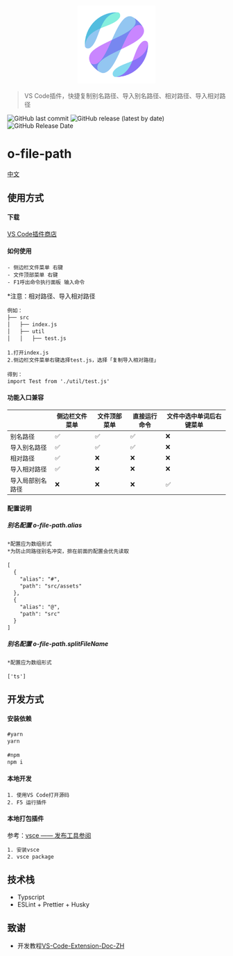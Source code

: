 <p align="center">
  <a href="https://github.com/bojun1995/o-file-path" target="_blank">
    <img width="180" src="logo.png" alt="logo">
  </a>
</p>

> VS Code插件，快捷复制别名路径、导入别名路径、相对路径、导入相对路径

![GitHub last commit](https://img.shields.io/github/last-commit/bojun1995/o-file-path?style=for-the-badge)
![GitHub release (latest by date)](https://img.shields.io/github/v/release/bojun1995/o-file-path?style=for-the-badge)
![GitHub Release Date](https://img.shields.io/github/release-date/bojun1995/o-file-path?style=for-the-badge)

# o-file-path

[中文](https://github.com/bojun1995/o-file-path/blob/main/README-CN.md)

## 使用方式

#### 下载

[VS Code插件商店](https://marketplace.visualstudio.com/items?itemName=bojun1995.o-file-path&ssr=false#overview)

#### 如何使用

```
- 侧边栏文件菜单 右键
- 文件顶部菜单 右键
- F1呼出命令执行面板 输入命令
```

*注意：相对路径、导入相对路径

```
例如：
├── src
│   ├── index.js
│   ├── util
│   │   ├── test.js

1.打开index.js
2.侧边栏文件菜单右键选择test.js，选择「复制导入相对路径」

得到：
import Test from './util/test.js'
```

#### 功能入口兼容

|                  | 侧边栏文件菜单 | 文件顶部菜单 | 直接运行命令 | 文件中选中单词后右键菜单 |
| ---------------- | -------------- | ------------ | ------------ | ------------------------ |
| 别名路径         | ✅             | ✅           | ✅           | ❌                       |
| 导入别名路径     | ✅             | ✅           | ✅           | ❌                       |
| 相对路径         | ✅             | ❌           | ❌           | ❌                       |
| 导入相对路径     | ✅             | ❌           | ❌           | ❌                       |
| 导入局部别名路径 | ❌             | ❌           | ❌           | ✅                       |

#### 配置说明

##### 别名配置 o-file-path.alias

```
*配置应为数组形式
*为防止同路径别名冲突，排在前面的配置会优先读取

[
  {
    "alias": "#",
    "path": "src/assets"
  },
  {
    "alias": "@",
    "path": "src"
  }
]
```

##### 别名配置 o-file-path.splitFileName

```
*配置应为数组形式

['ts']
```

## 开发方式

#### 安装依赖

```
#yarn
yarn

#npm
npm i
```

#### 本地开发

```
1. 使用VS Code打开源码
2. F5 运行插件
```

#### 本地打包插件

参考：[vsce —— 发布工具参阅](https://liiked.github.io/VS-Code-Extension-Doc-ZH/#/working-with-extensions/publish-extension)

```
1. 安装vsce
2. vsce package
```

## 技术栈

- Typscript
- ESLint + Prettier + Husky

## 致谢

- 开发教程[VS-Code-Extension-Doc-ZH](https://github.com/Liiked/VS-Code-Extension-Doc-ZH)
